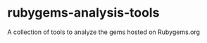 rubygems-analysis-tools
=======================

A collection of tools to analyze the gems hosted on Rubygems.org
